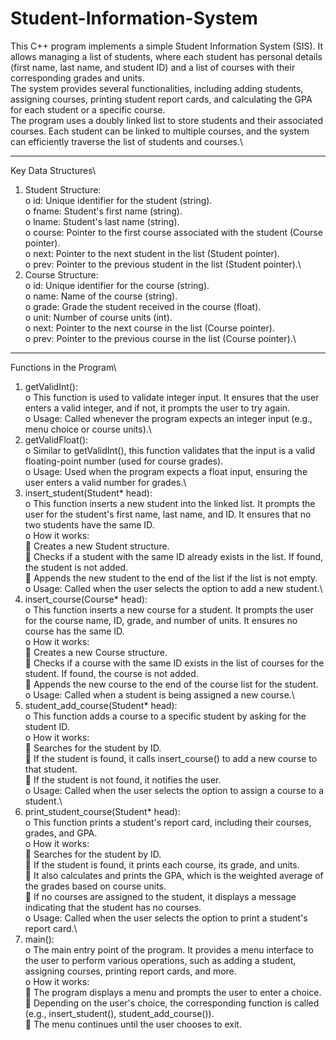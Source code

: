 # Student-Information-System
This C++ program implements a simple Student Information System (SIS). It allows managing a list of students, where each student has personal details (first name, last name, and student ID) and a list of courses with their corresponding grades and units.\
The system provides several functionalities, including adding students, assigning courses, printing student report cards, and calculating the GPA for each student or a specific course.\
The program uses a doubly linked list to store students and their associated courses. Each student can be linked to multiple courses, and the system can efficiently traverse the list of students and courses.\
________________________________________
Key Data Structures\
1.	Student Structure:\
o	id: Unique identifier for the student (string).\
o	fname: Student's first name (string).\
o	lname: Student's last name (string).\
o	course: Pointer to the first course associated with the student (Course pointer).\
o	next: Pointer to the next student in the list (Student pointer).\
o	prev: Pointer to the previous student in the list (Student pointer).\
2.	Course Structure:\
o	id: Unique identifier for the course (string).\
o	name: Name of the course (string).\
o	grade: Grade the student received in the course (float).\
o	unit: Number of course units (int).\
o	next: Pointer to the next course in the list (Course pointer).\
o	prev: Pointer to the previous course in the list (Course pointer).\
________________________________________
Functions in the Program\
1.	getValidInt():\
o	This function is used to validate integer input. It ensures that the user enters a valid integer, and if not, it prompts the user to try again.\
o	Usage: Called whenever the program expects an integer input (e.g., menu choice or course units).\
2.	getValidFloat():\
o	Similar to getValidInt(), this function validates that the input is a valid floating-point number (used for course grades).\
o	Usage: Used when the program expects a float input, ensuring the user enters a valid number for grades.\
3.	insert_student(Student* head):\
o	This function inserts a new student into the linked list. It prompts the user for the student's first name, last name, and ID. It ensures that no two students have the same ID.\
o	How it works: \
	Creates a new Student structure.\
	Checks if a student with the same ID already exists in the list. If found, the student is not added.\
	Appends the new student to the end of the list if the list is not empty.\
o	Usage: Called when the user selects the option to add a new student.\
4.	insert_course(Course* head):\
o	This function inserts a new course for a student. It prompts the user for the course name, ID, grade, and number of units. It ensures no course has the same ID.\
o	How it works: \
	Creates a new Course structure.\
	Checks if a course with the same ID exists in the list of courses for the student. If found, the course is not added.\
	Appends the new course to the end of the course list for the student.\
o	Usage: Called when a student is being assigned a new course.\
5.	student_add_course(Student* head):\
o	This function adds a course to a specific student by asking for the student ID.\
o	How it works: \
	Searches for the student by ID.\
	If the student is found, it calls insert_course() to add a new course to that student.\
	If the student is not found, it notifies the user.\
o	Usage: Called when the user selects the option to assign a course to a student.\
6.	print_student_course(Student* head):\
o	This function prints a student's report card, including their courses, grades, and GPA.\
o	How it works: \
	Searches for the student by ID.\
	If the student is found, it prints each course, its grade, and units.\
	It also calculates and prints the GPA, which is the weighted average of the grades based on course units.\
	If no courses are assigned to the student, it displays a message indicating that the student has no courses.\
o	Usage: Called when the user selects the option to print a student's report card.\
7.	main():\
o	The main entry point of the program. It provides a menu interface to the user to perform various operations, such as adding a student, assigning courses, printing report cards, and more.\
o	How it works: \
	The program displays a menu and prompts the user to enter a choice.\
	Depending on the user's choice, the corresponding function is called (e.g., insert_student(), student_add_course()).\
	The menu continues until the user chooses to exit.

